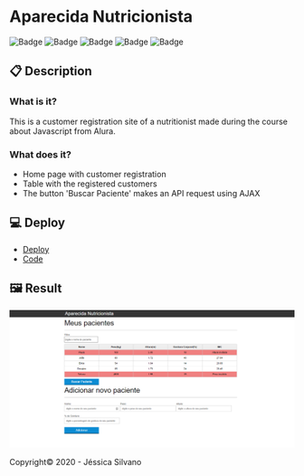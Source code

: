 # Aparecida Nutricionista
![Badge](https://camo.githubusercontent.com/3ec8366bbd86d7486beaaff0cba6f318746b67bd76bff66dd23711fe6a83ef12/68747470733a2f2f696d672e736869656c64732e696f2f7374617469632f76313f6c6162656c3d537461747573266d6573736167653d436f6e636c75656426636f6c6f723d627269677468677265656e267374796c653d666c6174266c6f676f3d535441545553)
![Badge](https://camo.githubusercontent.com/f9bdc241a308a29a7d255b28f0eb857472b6e252bf6bbc749bc2597a20f1d28e/68747470733a2f2f696d672e736869656c64732e696f2f7374617469632f76313f6c6162656c3d4c616e6775616765266d6573736167653d48544d4c2532303526636f6c6f723d726564267374796c653d666c6174)
![Badge](https://camo.githubusercontent.com/1c9e6605c1afceef6fba6f85adbb3c030c6efbf3818b0d334dd6591dc1614316/68747470733a2f2f696d672e736869656c64732e696f2f7374617469632f76313f6c6162656c3d4c616e6775616765266d6573736167653d4353532532303326636f6c6f723d6f72616e6765267374796c653d666c6174)
![Badge](https://img.shields.io/badge/Language-Javascript-blueviolet)
![Badge](https://img.shields.io/github/languages/top/jessicasilvano/aparecida-nutricionista)


## 📋 Description
### What is it?
This is a customer registration site of a nutritionist made during the course about Javascript from Alura.

### What does it?
- Home page with customer registration
- Table with the registered customers
- The button 'Buscar Paciente' makes an API request using AJAX

## 💻 Deploy
- [Deploy](https://jessicasilvano.github.io/aparecida-nutricionista/)
- [Code](https://github.com/jessicasilvano/aparecida-nutricionista/blob/master/index.html)

## 🖼️ Result

![](./screenshot/screenshot.png)

Copyright©️ 2020 - Jéssica Silvano

